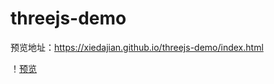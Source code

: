 

# threejs-demo


预览地址：https://xiedajian.github.io/threejs-demo/index.html

！[预览](https://github.com/xiedajian/threejs-demo/blob/master/imgs/preview.gif)






